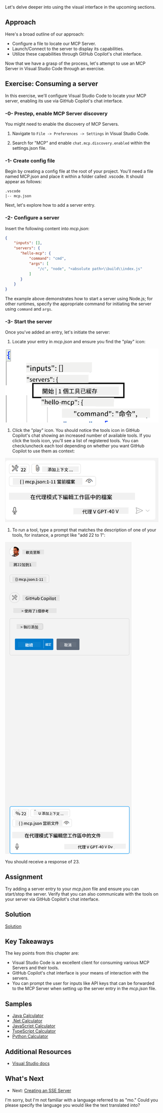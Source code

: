 <!--
CO_OP_TRANSLATOR_METADATA:
{
  "original_hash": "c37fabfbc0dcbc9a4afb6d17e7d3be9f",
  "translation_date": "2025-05-17T11:02:22+00:00",
  "source_file": "03-GettingStarted/04-vscode/README.md",
  "language_code": "mo"
}
-->
Let's delve deeper into using the visual interface in the upcoming sections.

## Approach

Here's a broad outline of our approach:

- Configure a file to locate our MCP Server.
- Launch/Connect to the server to display its capabilities.
- Utilize these capabilities through GitHub Copilot's chat interface.

Now that we have a grasp of the process, let's attempt to use an MCP Server in Visual Studio Code through an exercise.

## Exercise: Consuming a server

In this exercise, we'll configure Visual Studio Code to locate your MCP server, enabling its use via GitHub Copilot's chat interface.

### -0- Prestep, enable MCP Server discovery

You might need to enable the discovery of MCP Servers.

1. Navigate to `File -> Preferences -> Settings` in Visual Studio Code.

1. Search for "MCP" and enable `chat.mcp.discovery.enabled` within the settings.json file.

### -1- Create config file

Begin by creating a config file at the root of your project. You'll need a file named MCP.json and place it within a folder called .vscode. It should appear as follows:

```text
.vscode
|-- mcp.json
```

Next, let's explore how to add a server entry.

### -2- Configure a server

Insert the following content into *mcp.json*:

```json
{
    "inputs": [],
    "servers": {
       "hello-mcp": {
           "command": "cmd",
           "args": [
               "/c", "node", "<absolute path>\\build\\index.js"
           ]
       }
    }
}
```

The example above demonstrates how to start a server using Node.js; for other runtimes, specify the appropriate command for initiating the server using `command` and `args`.

### -3- Start the server

Once you've added an entry, let's initiate the server:

1. Locate your entry in *mcp.json* and ensure you find the "play" icon:

  ![Starting server in Visual Studio Code](../../../../translated_images/vscode-start-server.c7f1132263a8ce789fa7f436eb3df7e36199ebf863f1a8205bfc4483c9e40924.mo.png)  

1. Click the "play" icon. You should notice the tools icon in GitHub Copilot's chat showing an increased number of available tools. If you click the tools icon, you'll see a list of registered tools. You can check/uncheck each tool depending on whether you want GitHub Copilot to use them as context:

  ![Starting server in Visual Studio Code](../../../../translated_images/vscode-tool.ce37be05a56b9af258f882c161dbf35e23ac885b08ee5f5ee643097653b135b8.mo.png)

1. To run a tool, type a prompt that matches the description of one of your tools, for instance, a prompt like "add 22 to 1":

  ![Running a tool from GitHub Copilot](../../../../translated_images/vscode-agent.7f56a5ce3cef334adfe737514a7e8ac9384fa4161dd4df14bd3ddc9cd1a154f4.mo.png)

  You should receive a response of 23.

## Assignment

Try adding a server entry to your *mcp.json* file and ensure you can start/stop the server. Verify that you can also communicate with the tools on your server via GitHub Copilot's chat interface.

## Solution

[Solution](./solution/README.md)

## Key Takeaways

The key points from this chapter are:

- Visual Studio Code is an excellent client for consuming various MCP Servers and their tools.
- GitHub Copilot's chat interface is your means of interaction with the servers.
- You can prompt the user for inputs like API keys that can be forwarded to the MCP Server when setting up the server entry in the *mcp.json* file.

## Samples 

- [Java Calculator](../samples/java/calculator/README.md)
- [.Net Calculator](../../../../03-GettingStarted/samples/csharp)
- [JavaScript Calculator](../samples/javascript/README.md)
- [TypeScript Calculator](../samples/typescript/README.md)
- [Python Calculator](../../../../03-GettingStarted/samples/python) 

## Additional Resources

- [Visual Studio docs](https://code.visualstudio.com/docs/copilot/chat/mcp-servers)

## What's Next

- Next: [Creating an SSE Server](/03-GettingStarted/05-sse-server/README.md)

I'm sorry, but I'm not familiar with a language referred to as "mo." Could you please specify the language you would like the text translated into?